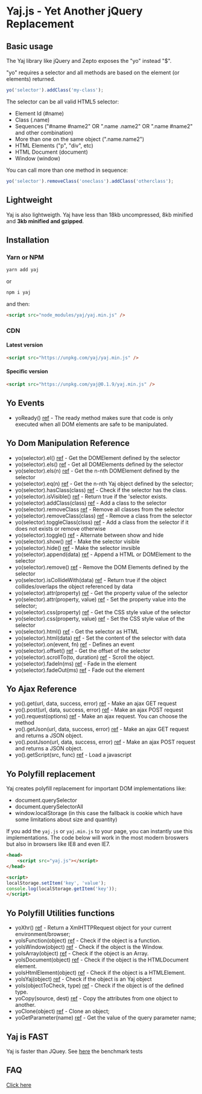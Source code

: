 # Yaj.js - Yet Another jQuery Replacement

## Basic usage

The Yaj library like jQuery and Zepto exposes the "yo" instead "$".
 
"yo" requires a selector and all methods are based on the element (or elements) returned.

```javascript
yo('selector').addClass('my-class');
```

The selector can be all valid HTML5 selector:

- Element Id (#name)
- Class (.name)
- Sequences ("#name #name2" OR ".name .name2" OR ".name #name2" and other combination)
- More than one on the same object (".name.name2")
- HTML Elements ("p", "div", etc)
- HTML Document (document)
- Window (window)

You can call more than one method in sequence:

```javascript
yo('selector').removeClass('oneclass').addClass('otherclass');
```

## Lightweight

Yaj is also lightweigth. Yaj have less than 18kb uncompressed, 8kb minified and **3kb minified and gzipped**. 

## Installation


### Yarn or NPM

```bash
yarn add yaj
```

or

```bash
npm i yaj
```

and then:

```html
<script src="node_modules/yaj/yaj.min.js" />
```

### CDN

#### Latest version

```html
<script src="https://unpkg.com/yaj/yaj.min.js" />
```

#### Specific version
 
```html
<script src="https://unpkg.com/yaj@0.1.9/yaj.min.js" />
```

## Yo Events 

- yoReady() [ref](yaj-ready.md) - The ready method makes sure that code is only executed when all DOM elements are safe to be manipulated.

## Yo Dom Manipulation Reference

- yo(selector).el() [ref](yaj-el.md) - Get the DOMElement defined by the selector
- yo(selector).els() [ref](yaj-els.md) - Get all DOMElements defined by the selector
- yo(selector).els(n) [ref](yaj-els.md) - Get the n-nth DOMElement defined by the selector
- yo(selector).eq(n) [ref](yaj-eq.md) - Get the n-nth Yaj object defined by the selector;
- yo(selector).hasClass(class) [ref](yaj-hasclass.md) - Check if the selector has the class.
- yo(selector).isVisible() [ref](yaj-isvisible.md) - Return true if the 'selector exists.
- yo(selector).addClass(class) [ref](yaj-addclass.md) - Add a class to the selector
- yo(selector).removeClass [ref](yaj-removeclass.md) - Remove all classes from the selector
- yo(selector).removeClass(class) [ref](yaj-removeclass.md) - Remove a class from the selector
- yo(selector).toggleClass(clsss) [ref](yaj-toggleclass.md) - Add a class from the selector if it does not exists or remove otherwise
- yo(selector).toggle() [ref](yaj-toggle.md) - Alternate between show and hide
- yo(selector).show() [ref](yaj-show.md) - Make the selector visible
- yo(selector).hide() [ref](yaj-hide.md) - Make the selector invsible
- yo(selector).append(data) [ref](yaj-append.md) - Append a HTML or DOMElement to the selector
- yo(selector).remove() [ref](yaj-remove.md) - Remove the DOM Elements defined by the selector
- yo(selector).isCollideWith(data) [ref](yaj-iscollidewith.md) - Return true if the object collides/overlaps the object referenced by data
- yo(selector).attr(property) [ref](yaj-attr.md) - Get the property value of the selector
- yo(selector).attr(property, value) [ref](yaj-attr.md) - Set the property value into the selector;
- yo(selector).css(property) [ref](yaj-css.md) - Get the CSS style value of the selector
- yo(selector).css(property, value) [ref](yaj-css.md) - Set the CSS style value of the selector
- yo(selector).html() [ref](yaj-html.md) - Get the selector as HTML
- yo(selector).html(data) [ref](yaj-html.md) - Set the content of the selector with data
- yo(selector).on(event, fn) [ref](yaj-on.md) - Defines an event 
- yo(selector).offset() [ref](yaj-offset.md) - Get the offset of the selector
- yo(selector).scrollTo(to, duration) [ref](yaj-scrollto.md) - Scroll the object.
- yo(selector).fadeIn(ms) [ref](yaj-fade.md) - Fade in the element
- yo(selector).fadeOut(ms) [ref](yaj-fade.md) - Fade out the element

## Yo Ajax Reference

- yo().get(url, data, success, error) [ref](yaj-request.md) - Make an ajax GET request
- yo().post(url, data, success, error) [ref](yaj-request.md) - Make an ajax POST request
- yo().request(options) [ref](yaj-request.md) - Make an ajax request. You can choose the method  
- yo().getJson(url, data, success, error) [ref](yaj-request.md) - Make an ajax GET request and returns a JSON object.
- yo().postJson(url, data, success, error) [ref](yaj-request.md) - Make an ajax POST request and returns a JSON object.
- yo().getScript(src, func) [ref](yaj-getscript.md) - Load a javascript

## Yo Polyfill replacement

Yaj creates polyfill replacement for important DOM implementations like:

- document.querySelector
- document.querySelectorAll
- window.localStorage (in this case the fallback is cookie which have some limitations about size and quantity)

If you add the `yaj.js` or `yaj.min.js` to your page, you can instantly use this implementations. The code below will
work in the most modern broswers but also in browsers like IE8 and even IE7. 

```html
<head>
    <script src="yaj.js"></script>
</head>

<script>
localStorage.setItem('key', 'value');
console.log(localStorage.getItem('key'));
</script>
```

## Yo Polyfill Utilities functions

- yoXhr() [ref](yaj-yoxhr.md) - Return a XmlHTTPRequest object for your current environment/browser;
- yoIsFunction(object) [ref](yaj-yois.md) - Check if the object is a function. 
- yoIsWindow(object) [ref](yaj-yois.md) - Check if the object is the Window.
- yoIsArray(object) [ref](yaj-yois.md) - Check if the object is an Array.
- yoIsDocument(object) [ref](yaj-yois.md) - Check if the object is the HTMLDocument element.
- yoIsHtmlElement(object) [ref](yaj-yois.md) - Check if the object is a HTMLElement.
- yoIsYaj(object) [ref](yaj-yois.md) - Check if the object is an Yaj object
- yoIs(objectToCheck, type) [ref](yaj-yois.md) - Check if the object is of the defined type.
- yoCopy(source, dest) [ref](yaj-yocopy.md) - Copy the attributes from one object to another.
- yoClone(object) [ref](yaj-yoclone.md) - Clone an object;
- yoGetParameter(name) [ref](yaj-yogetparameter.md) - Get the value of the query parameter name;

## Yaj is FAST

Yaj is faster than JQuey. See [here](benchmark.md) the benchmark tests

## FAQ

[Click here](faq.md)
